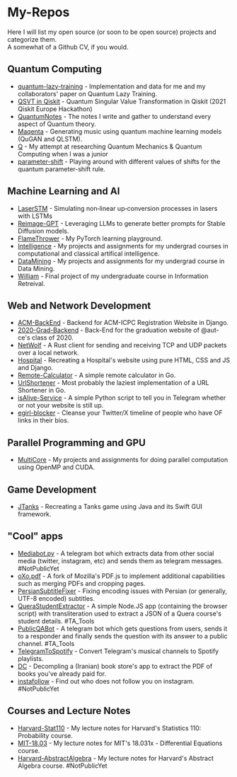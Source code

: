 # My-Repos

Here I will list my open source (or soon to be open source) projects and categorize them. \
A somewhat of a Github CV, if you would.

## Quantum Computing

- [quantum-lazy-training](https://github.com/phanous/quantum-lazy-training) - Implementation and data for me and my collaborators' paper on Quantum Lazy Training.
- [QSVT in Qiskit](https://github.com/bartubisgin/QSVTinQiskit-2021-Europe-Hackathon-Winning-Project-) - Quantum Singular Value Transformation in Qiskit (2021 Qiskit Europe Hackathon)
- [QuantumNotes](https://github.com/theerfan/QuantumNotes) - The notes I write and gather to understand every aspect of Quantum theory.
- [Maqenta](https://github.com/theerfan/Maqenta) - Generating music using quantum machine learning models (QuGAN and QLSTM).
- [Q](https://github.com/theerfan/Q) - My attempt at researching Quantum Mechanics & Quantum Computing when I was a junior
- [parameter-shift](https://github.com/theerfan/parameter-shift) - Playing around with different values of shifts for the quantum parameter-shift rule.

## Machine Learning and AI

- [LaserSTM](https://github.com/theerfan/LaserSTM/) - Simulating non‑linear up‑conversion processes in lasers with LSTMs
- [Reimage-GPT](https://github.com/theerfan/Reimage-GPT) - Leveraging LLMs to generate better prompts for Stable Diffusion models.
- [FlameThrower](https://github.com/theerfan/FlameThrower) - My PyTorch learning playground.
- [Intelligence](https://github.com/Erfan-AUT/Intelligence) - My projects and assignments for my undergrad courses in computational and classical artifical intelligence.
- [DataMining](https://github.com/Erfan-AUT/DataMining) - My projects and assignments for my undergrad course in Data Mining.
- [William](https://github.com/Erfan-AUT/IR-William) - Final project of my undergraduate course in Information Retreival.

## Web and Network Development

- [ACM-BackEnd](https://github.com/aut-icpc/ACM-BackEnd) - Backend for ACM-ICPC Registration Website in Django.
- [2020-Grad-Backend](https://github.com/theerfan/2020-Grad-BackEnd) - Back-End for the graduation website of @aut-ce's class of 2020.
- [NetWolf](https://github.com/Erfan-AUT/CN-NetWolf) - A Rust client for sending and receiving TCP and UDP packets over a local network.
- [Hospital](https://github.com/Erfan-AUT/IE-Hospital) - Recreating a Hospital's website using pure HTML, CSS and JS and Django.
- [Remote-Calculator](https://github.com/theerfan/Remote-Calculator) - A simple remote calculator in Go. 
- [UrlShortener](https://github.com/theerfan/UrlShortener) - Most probably the laziest implementation of a URL Shortener in Go. 
- [isAlive-Service](https://github.com/theerfan/isAlive-Service) - A simple Python script to tell you in Telegram whether or not your website is still up.
- [egirl-blocker](https://github.com/theerfan/egirl-blocker) - Cleanse your Twitter/X timeline of people who have OF links in their bios.


## Parallel Programming and GPU

- [MultiCore](https://github.com/Erfan-AUT/MultiCore) - My projects and assignments for doing parallel computation using OpenMP and CUDA.

## Game Development
- [JTanks](https://github.com/Erfan-AUT/AP-JTanks) - Recreating a Tanks game using Java and its Swift GUI framework.

## "Cool" apps

- [Mediabot.py]() - A telegram bot which extracts data from other social media (twitter, instagram, etc) and sends them as telegram messages. #NotPublicYet
- [oXo.pdf](https://github.com/theerfan/oXo.pdf) - A fork of Mozilla's PDF.js to implement additional capabilities such as merging PDFs and cropping pages.
- [PersianSubtitleFixer](https://github.com/theerfan/PersianSubtitleFixer) - Fixing encoding issues with Persian (or generally, UTF-8 encoded) subtitles.
- [QueraStudentExtractor](https://github.com/theerfan/QueraStudentExtractor) - A simple Node.JS app (containing the browser script) with transliteration used to extract a JSON of a Quera course's student details. #TA_Tools
- [PublicQABot](https://github.com/theerfan/PublicQABot) - A telegram bot which gets questions from users, sends it to a responder and finally sends the question with its answer to a public channel. #TA_Tools
- [TelegramToSpotify](https://github.com/theerfan/TelegramToSpotify) - Convert Telegram's musical channels to Spotify playlists. 
- [DC](https://github.com/theerfan/DC) - Decompling a (Iranian) book store's app to extract the PDF of books you've already paid for.
- [instafollow]() - Find out who does not follow you on instagram. #NotPublicYet

## Courses and Lecture Notes

- [Harvard-Stat110](https://github.com/Erfan-Online/Harvard-Stat110) - My lecture notes for Harvard's Statistics 110: Probability course.
- [MIT-18.03](https://github.com/Erfan-Online/MIT-18.03) - My lecture notes for MIT's 18.031x - Differential Equations course.
- [Harvard-AbstractAlgebra]() - My lecture notes for Harvard's Abstract Algebra course. #NotPublicYet

